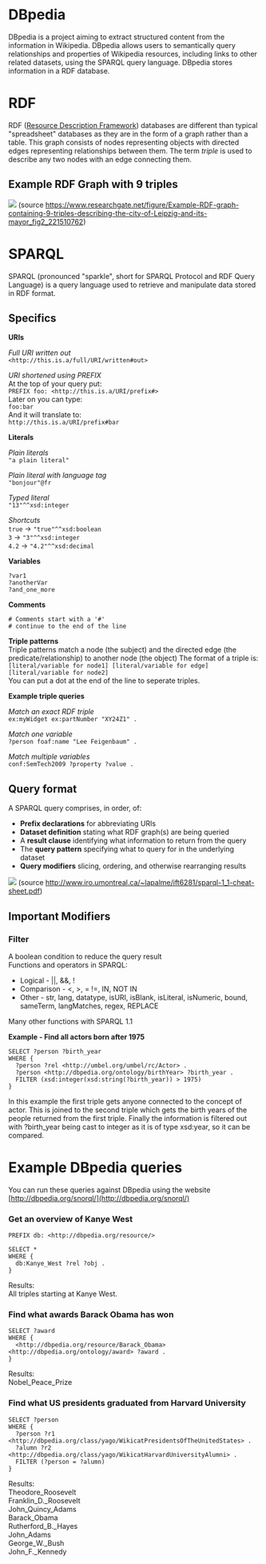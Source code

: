 # DBpedia
DBpedia is a project aiming to extract structured content from the information in Wikipedia. DBpedia allows users to semantically query relationships and properties of Wikipedia resources, including links to other related datasets, using the SPARQL query language. DBpedia stores information in a RDF database.

# RDF
RDF ([Resource Description Framework]( https://en.wikipedia.org/wiki/Resource_Description_Framework)) databases are different than typical "spreadsheet" databases as they are in the form of a graph rather than a table. This graph consists of nodes representing objects with directed edges representing relationships between them. The term _triple_ is used to describe any two nodes with an edge connecting them.

## Example RDF Graph with 9 triples
![](example_rdf_graph.png)
(source https://www.researchgate.net/figure/Example-RDF-graph-containing-9-triples-describing-the-city-of-Leipzig-and-its-mayor_fig2_221510762)

# SPARQL
SPARQL (pronounced "sparkle", short for SPARQL Protocol and RDF Query Language) is a query language used to retrieve and manipulate data stored in RDF format.

## Specifics
**URIs**    
 
*Full URI written out*  
`<http://this.is.a/full/URI/written#out>`  

*URI shortened using PREFIX*  
At the top of your query put:  
`PREFIX foo: <http://this.is.a/URI/prefix#>`  
Later on you can type:  
`foo:bar`  
And it will translate to:  
`http://this.is.a/URI/prefix#bar`  

**Literals**

*Plain literals*  
`"a plain literal"`

*Plain literal with language tag*  
`"bonjour"@fr`

*Typed literal*  
`"13"^^xsd:integer`

*Shortcuts*  
`true` -> `"true"^^xsd:boolean`  
`3` -> `"3"^^xsd:integer`  
`4.2` -> `"4.2"^^xsd:decimal`  

**Variables**

`?var1`  
`?anotherVar`  
`?and_one_more`  

**Comments**
```
# Comments start with a '#'  
# continue to the end of the line
```

**Triple patterns**  
Triple patterns match a node (the subject) and the directed edge (the predicate/relationship) to another node (the object)
The format of a triple is:  
`[literal/variable for node1] [literal/variable for edge] [literal/variable for node2]`  
You can put a dot at the end of the line to seperate triples.  

**Example triple queries**  

*Match an exact RDF triple*  
`ex:myWidget ex:partNumber "XY24Z1" .`

*Match one variable*  
`?person foaf:name "Lee Feigenbaum" .`

*Match multiple variables*  
`conf:SemTech2009 ?property ?value .`

## Query format
A SPARQL query comprises, in order, of:
* **Prefix declarations** for abbreviating URIs
* **Dataset definition** stating what RDF graph(s) are being queried
* A **result clause** identifying what information to return from the query
* The **query pattern** specifying what to query for in the underlying dataset
* **Query modifiers** slicing, ordering, and otherwise rearranging results

![](anatomy_of_a_query.png)
(source http://www.iro.umontreal.ca/~lapalme/ift6281/sparql-1_1-cheat-sheet.pdf)

## Important Modifiers
### Filter
A boolean condition to reduce the query result   
Functions and operators in SPARQL:
* Logical - \|\|, &&, !
* Comparison - <, >, = !=, IN, NOT IN
* Other - str, lang, datatype, isURI, isBlank, isLiteral, isNumeric, bound, sameTerm, langMatches, regex, REPLACE

Many other functions with SPARQL 1.1

**Example - Find all actors born after 1975**
```
SELECT ?person ?birth_year
WHERE {
  ?person ?rel <http://umbel.org/umbel/rc/Actor> .
  ?person <http://dbpedia.org/ontology/birthYear> ?birth_year .
  FILTER (xsd:integer(xsd:string(?birth_year)) > 1975)
}
```
In this example the first triple gets anyone connected to the concept of actor. This is joined to the second triple which gets the birth years of the people returned from the first triple. Finally the information is filtered out with ?birth_year being cast to integer as it is of type xsd:year, so it can be compared.

# Example DBpedia queries
You can run these queries against DBpedia using the website [http://dbpedia.org/snorql/](http://dbpedia.org/snorql/)  

### Get an overview of Kanye West
```
PREFIX db: <http://dbpedia.org/resource/>

SELECT * 
WHERE {
  db:Kanye_West ?rel ?obj .
}
``` 
Results:  
All triples starting at Kanye West.  

### Find what awards Barack Obama has won
```
SELECT ?award 
WHERE {
  <http://dbpedia.org/resource/Barack_Obama> <http://dbpedia.org/ontology/award> ?award .
}
```
Results:  
Nobel_Peace_Prize  

### Find what US presidents graduated from Harvard University
```
SELECT ?person 
WHERE {
  ?person ?r1 <http://dbpedia.org/class/yago/WikicatPresidentsOfTheUnitedStates> . 
  ?alumn ?r2 <http://dbpedia.org/class/yago/WikicatHarvardUniversityAlumni> .
  FILTER (?person = ?alumn)
}
```
Results:  
Theodore_Roosevelt  
Franklin_D._Roosevelt  
John_Quincy_Adams  
Barack_Obama  
Rutherford_B._Hayes  
John_Adams  
George_W._Bush  
John_F._Kennedy   
